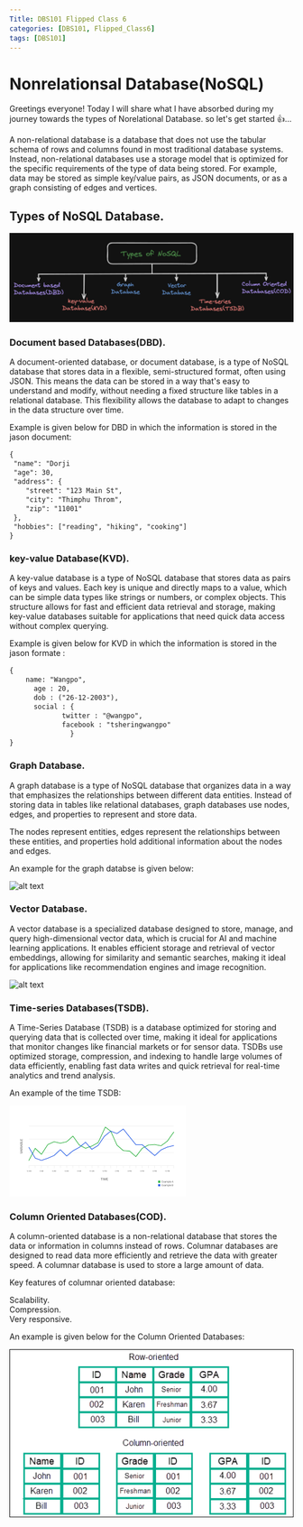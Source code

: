 ```yaml
---
Title: DBS101 Flipped Class 6
categories: [DBS101, Flipped_Class6]
tags: [DBS101]
---
```


# Nonrelationsal Database(NoSQL)
Greetings everyone! Today I will share what I have absorbed during my journey towards the types of Norelational Database. so let's get started 👍...

A non-relational database is a database that does not use the tabular schema of rows and columns found in most traditional database systems. Instead, non-relational databases use a storage model that is optimized for the specific requirements of the type of data being stored. For example, data may be stored as simple key/value pairs, as JSON documents, or as a graph consisting of edges and vertices.

## Types of NoSQL Database.
![alt text](<../image for FC6/types of nonSQL.png>)
### Document based Databases(DBD).

A document-oriented database, or document database, is a type of NoSQL database that stores data in a flexible, semi-structured format, often using JSON. This means the data can be stored in a way that's easy to understand and modify, without needing a fixed structure like tables in a relational database. This flexibility allows the database to adapt to changes in the data structure over time.

Example is given below for DBD in which the information is stored in the jason document:
```
{
 "name": "Dorji
 "age": 30,
 "address": {
    "street": "123 Main St",
    "city": "Thimphu Throm",
    "zip": "11001"
 },
 "hobbies": ["reading", "hiking", "cooking"]
}
```

### key-value Database(KVD).

A key-value database is a type of NoSQL database that stores data as pairs of keys and values. Each key is unique and directly maps to a value, which can be simple data types like strings or numbers, or complex objects. This structure allows for fast and efficient data retrieval and storage, making key-value databases suitable for applications that need quick data access without complex querying.

Example is given below for KVD in which the information is stored in the jason formate :
```
{
    name: "Wangpo",
      age : 20,
      dob : ("26-12-2003"),
      social : {
             twitter : "@wangpo",
             facebook : "tsheringwangpo"
               }
}
```

### Graph Database.
A graph database is a type of NoSQL database that organizes data in a way that emphasizes the relationships between different data entities. Instead of storing data in tables like relational databases, graph databases use nodes, edges, and properties to represent and store data.

The nodes represent entities, edges represent the relationships between these entities, and properties hold additional information about the nodes and edges. 

An example for the graph databse is given below:

![alt text](<../image for FC6/graphdb.png>)

### Vector Database.
A vector database is a specialized database designed to store, manage, and query high-dimensional vector data, which is crucial for AI and machine learning applications. It enables efficient storage and retrieval of vector embeddings, allowing for similarity and semantic searches, making it ideal for applications like recommendation engines and image recognition.


![alt text](<../image for FC6/vector image.png>)

### Time-series Databases(TSDB).

A Time-Series Database (TSDB) is a database optimized for storing and querying data that is collected over time, making it ideal for applications that monitor changes like financial markets or for  sensor data. TSDBs use optimized storage, compression, and indexing to handle large volumes of data efficiently, enabling fast data writes and quick retrieval for real-time analytics and trend analysis.

An example of the time TSDB:

![alt text](<../image for FC6/timeseries.png>)

### Column Oriented Databases(COD).

A column-oriented database is a non-relational database that stores the data or information in columns instead of rows. Columnar databases are designed to read data more efficiently and retrieve the data with greater speed. A columnar database is used to store a large amount of data.

Key features of columnar oriented database:

Scalability.<br>
Compression.<br>
Very responsive.

An example is given below for the Column Oriented Databases:

![alt text](<../image for FC6/column.png>)


